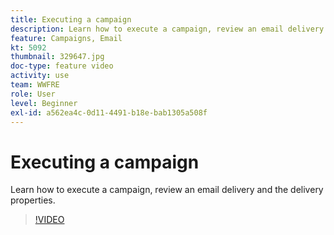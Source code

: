 ```yaml
---
title: Executing a campaign
description: Learn how to execute a campaign, review an email delivery and the delivery properties.
feature: Campaigns, Email
kt: 5092
thumbnail: 329647.jpg
doc-type: feature video
activity: use
team: WWFRE
role: User
level: Beginner
exl-id: a562ea4c-0d11-4491-b18e-bab1305a508f
---
```

# Executing a campaign

Learn how to execute a campaign, review an email delivery and the delivery properties.

>[!VIDEO](https://video.tv.adobe.com/v/329647?quality=12)
